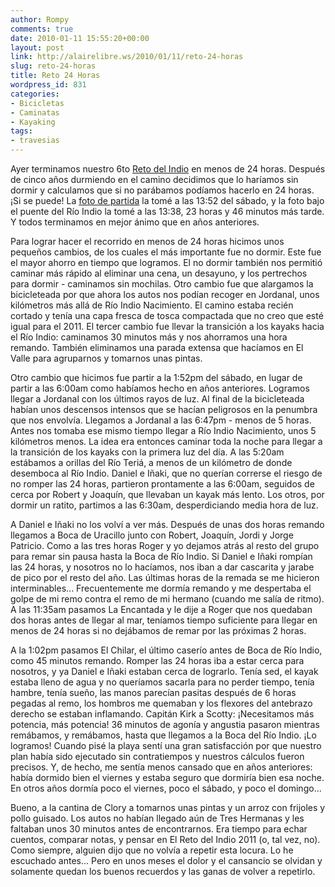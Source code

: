 ```yaml
---
author: Rompy
comments: true
date: 2010-01-11 15:55:20+00:00
layout: post
link: http://alairelibre.ws/2010/01/11/reto-24-horas
slug: reto-24-horas
title: Reto 24 Horas
wordpress_id: 831
categories:
- Bicicletas
- Caminatas
- Kayaking
tags:
- travesias
---
```


Ayer terminamos nuestro 6to [Reto del Indio](http://elretodelindio.info) en menos de 24 horas. Después de cinco años durmiendo en el camino decidimos que lo haríamos sin dormir y calculamos que si no parábamos podíamos hacerlo en 24 horas. ¡Si se puede! La [foto de partida](http://alairelibre.ws/gallery/v/reto2010/P1090008.JPG.html) la tomé a las 13:52 del sábado, y la foto bajo el puente del Río Indio la tomé a las 13:38, 23 horas y 46 minutos más tarde. Y todos terminamos en mejor ánimo que en años anteriores.

Para lograr hacer el recorrido en menos de 24 horas hicimos unos pequeños cambios, de los cuales el más importante fue no dormir. Este fue el mayor ahorro en tiempo que logramos. El no dormir también nos permitió caminar más rápido al eliminar una cena, un desayuno, y los pertrechos para dormir - caminamos sin mochilas. Otro cambio fue que alargamos la bicicleteada por que ahora los autos nos podían recoger en Jordanal, unos kilómetros más allá de Río Indio Nacimiento. El camino estaba recién cortado y tenía una capa fresca de tosca compactada que no creo que esté igual para el 2011. El tercer cambio fue llevar la transición a los kayaks hacia el Río Indio: caminamos 30 minutos más y nos ahorramos una hora remando. También eliminamos una parada extensa que hacíamos en El Valle para agruparnos y tomarnos unas pintas.

Otro cambio que hicimos fue partir a la 1:52pm del sábado, en lugar de partir a las 6:00am como habíamos hecho en años anteriores. Logramos llegar a Jordanal con los últimos rayos de luz. Al final de la bicicleteada habían unos descensos intensos que se hacían peligrosos en la penumbra que nos envolvía. Llegamos a Jordanal a las 6:47pm - menos de 5 horas. Antes nos tomaba ese mismo tiempo llegar a Río Indio Nacimiento, unos 5 kilómetros menos. La idea era entonces caminar toda la noche para llegar a la transición de los kayaks con la primera luz del día. A las 5:20am estábamos a orillas del Río Teriá, a menos de un kilómetro de donde desemboca al Río Indio. Daniel e Iñaki, que no querían correrse el riesgo de no romper las 24 horas, partieron prontamente a las 6:00am, seguidos de cerca por Robert y Joaquín, que llevaban un kayak más lento. Los otros, por dormir un ratito, partimos a las 6:30am, desperdiciando media hora de luz.

A Daniel e Iñaki no los volví a ver más. Después de unas dos horas remando llegamos a Boca de Uracillo junto con Robert, Joaquín, Jordi y Jorge Patricio. Como a las tres horas Roger y yo dejamos atrás al resto del grupo para remar sin pausa hasta la Boca de Río Indio. Si Daniel e Iñaki rompían las 24 horas, y nosotros no lo hacíamos, nos iban a dar cascarita y jarabe de pico por el resto del año. Las últimas horas de la remada se me hicieron interminables... Frecuentemente me dormía remando y me despertaba el golpe de mi remo contra el remo de mi hermano (cuando me salía de ritmo). A las 11:35am pasamos La Encantada y le dije a Roger que nos quedaban dos horas antes de llegar al mar, teníamos tiempo suficiente para llegar en menos de 24 horas si no dejábamos de remar por las próximas 2 horas.

A la 1:02pm pasamos El Chilar, el último caserío antes de Boca de Río Indio, como 45 minutos remando. Romper las 24 horas iba a estar cerca para nosotros, y ya Daniel e Iñaki estaban cerca de lograrlo. Tenía sed, el kayak estaba lleno de agua y no queríamos sacarla para no perder tiempo, tenía hambre, tenía sueño, las manos parecían pasitas después de 6 horas pegadas al remo, los hombros me quemaban y los flexores del antebrazo derecho se estaban inflamando. Capitán Kirk a Scotty: ¡Necesitamos más potencia, más potencia! 36 minutos de agonía y angustia pasaron mientras remábamos, y remábamos, hasta que llegamos a la Boca del Río Indio. ¡Lo logramos! Cuando pisé la playa sentí una gran satisfacción por que nuestro plan había sido ejecutado sin contratiempos y nuestros cálculos fueron precisos. Y, de hecho, me sentía menos cansado que en años anteriores: había dormido bien el viernes y estaba seguro que dormiría bien esa noche. En otros años dormía poco el viernes, poco el sábado, y poco el domingo...

Bueno, a la cantina de Clory a tomarnos unas pintas y un arroz con frijoles y pollo guisado. Los autos no habían llegado aún de Tres Hermanas y les faltaban unos 30 minutos antes de encontrarnos. Era tiempo para echar cuentos, comparar notas, y pensar en El Reto del Indio 2011 (o, tal vez, no). Como siempre, alguien dijo que no volvía a repetir esta locura. Lo he escuchado antes... Pero en unos meses el dolor y el cansancio se olvidan y solamente quedan los buenos recuerdos y las ganas de volver a repetirlo.
